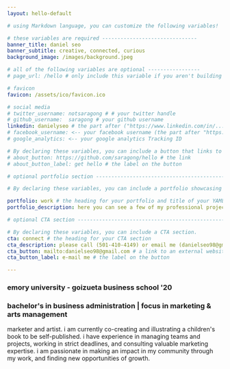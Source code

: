 ```yaml
---
layout: hello-default

# using Markdown language, you can customize the following variables!

# these variables are required -------------------------------
banner_title: daniel seo
banner_subtitle: creative, connected, curious
background_image: /images/background.jpeg

# all of the following variables are optional -----------------
# page_url: /hello # only include this variable if you aren't building the page to your primary domain 

# favicon
favicon: /assets/ico/favicon.ico

# social media
# twitter_username: notsaragong # # your twitter handle
# github_username:  saragong # your github username
linkedin: danielyseo # the part after ("https://www.linkedin.com/in/...")
# facebook_username: <-- your facebook username (the part after "https://www.facebook.com/...")
# google_analytics: <-- your google analytics Tracking ID

# By declaring these variables, you can include a button that links to an external website or to media.
# about_button: https://github.com/saragong/hello # the link
# about_button_label: get hello # the label on the button

# optional portfolio section ------------------------------------------

# By declaring these variables, you can include a portfolio showcasing your work and organize your portfolio's items into a custom layout, all without adding any CSS. In addition, you must 1) create an HTML file in the_includes folder for each project with the text you'd like to display, and 2) create a YAML file in the _data folder describing the order in which each project should be shown and categorized. See `/includes/example.html` and `/_data/work.yml` for examples.

portfolio: work # the heading for your portfolio and title of your YAML file
portfolio_description: here you can see a few of my professional projects and artistic works

# optional CTA section --------------------------------------------------

# By declaring these variables, you can include a CTA section.
cta: connect # the heading for your CTA section
cta_description: please call (501-410-4149) or email me (danielseo98@gmail.com) for any questions or inquiries. # a description to be desplayed below the heading and above the content
cta_button: mailto:danielseo98@gmail.com # a link to an external website or to media
cta_button_label: e-mail me # the label on the button

---			
```

[//]: # (write a bit about yourself here)
### emory university - goizueta business school '20
### bachelor's in business administration | focus in marketing & arts management

marketer and artist. i am currently co-creating and illustrating a children's book to be self-published. i have experience in managing teams and projects, working in strict deadlines, and consulting valuable marketing expertise. i am passionate in making an impact in my community through my work, and finding new opportunities of growth.
  
